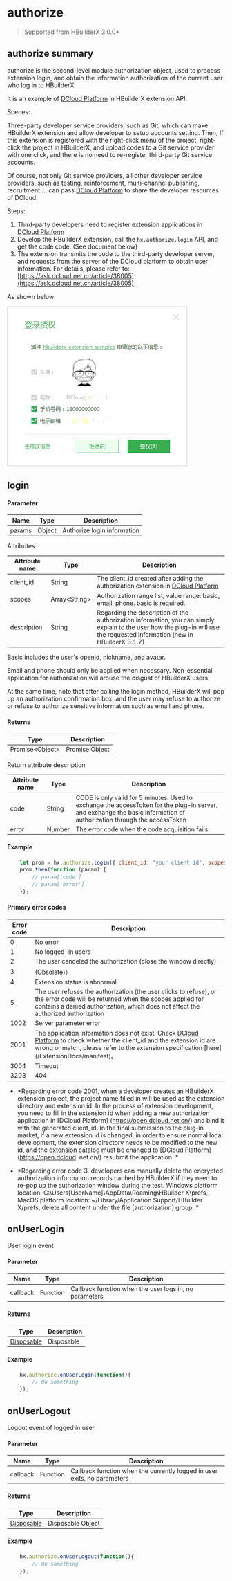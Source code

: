 # authorize

> Supported from HBuilderX 3.0.0+

## authorize summary
authorize is the second-level module authorization object, used to process extension login, and obtain the information authorization of the current user who log in to HBuilderX.

It is an example of [DCloud Platform](https://open.dcloud.net.cn/) in HBuilderX extension API.

Scenes:

Three-party developer service providers, such as Git, which can make HBuilderX extension and allow developer to setup accounts setting. Then, If this extension is registered with the right-click menu of the project, right-click the project in HBuilderX, and upload codes to a Git service provider with one click, and there is no need to re-register third-party Git service accounts.

Of course, not only Git service providers, all other developer service providers, such as testing, reinforcement, multi-channel publishing, recruitment..., can pass [DCloud Platform](https://open.dcloud.net.cn/) to share the developer resources of DCloud.

Steps:

1. Third-party developers need to register extension applications in [DCloud Platform](https://open.dcloud.net.cn/)
2. Develop the HBuilderX extension, call the `hx.authorize.login` API, and get the code code. (See document below)
3. The extension transmits the code to the third-party developer server, and requests from the server of the DCloud platform to obtain user information. For details, please refer to: [https://ask.dcloud.net.cn/article/38005](https://ask.dcloud.net.cn/article/38005)

As shown below:

<img src = "/static/snapshots/Plug-in-development/authorize.png" />

## login

#### Parameter

|Name	|Type	|Description			|
|--			|--			|--				|
|params		| Object	|Authorize login information|

Attributes

|Attribute name		|Type	|Description									|
|--			|--			|--										|
|client_id |String		|  The client_id created after adding the authorization extension in [DCloud Platform](https://open.dcloud.net.cn/) |
|scopes |Array&lt;String&gt;		| Authorization range list, value range: basic, email, phone. basic is required.|
|description | String	| Regarding the description of the authorization information, you can simply explain to the user how the plug-in will use the requested information (new in HBuilderX 3.1.7) |

Basic includes the user's openid, nickname, and avatar.

Email and phone should only be applied when necessary. Non-essential application for authorization will arouse the disgust of HBuilderX users.

At the same time, note that after calling the login method, HBuilderX will pop up an authorization confirmation box, and the user may refuse to authorize or refuse to authorize sensitive information such as email and phone.

#### Returns

|Type								|Description			|
|--												|--				|
|Promise&lt;Object&gt;	| Promise Object	|

Return attribute description

|Attribute name		|Type	|Description									|
|--			|--			|--										|
|code |String		| CODE is only valid for 5 minutes. Used to exchange the accessToken for the plug-in server, and exchange the basic information of authorization through the accessToken |
|error |Number		| The error code when the code acquisition fails |

#### Example
``` javascript
    let prom = hx.authorize.login({ client_id: "your client id", scopes: ['basic', 'email','phone'], description: "for test"});
    prom.then(function (param) {
		// param['code']
		// param['error']
	});
```

#### Primary error codes

|Error code		| Description									|
|--			|--										|
|0	| No error |
|1	| No logged-in users |
|2	| The user canceled the authorization (close the window directly) |
|3 	| (Obsolete)） |
|4	| Extension status is abnormal |
|5	| The user refuses the authorization (the user clicks to refuse), or the error code will be returned when the scopes applied for contains a denied authorization, which does not affect the authorized authorization |
|1002	| Server parameter error |
|2001	| The application information does not exist. Check [DCloud Platform](https://open.dcloud.net.cn/) to check whether the client_id and the extension id are wrong or match, please refer to the extension specification [here] (/ExtensionDocs/manifest)。|
|3004	| Timeout |
|3203	| 404 |

- *Regarding error code 2001, when a developer creates an HBuilderX extension project, the project name filled in will be used as the extension directory and extension id. In the process of extension development, you need to fill in the extension id when adding a new authorization application in [DCloud  Platform] (https://open.dcloud.net.cn/) and bind it with the generated client_id. In the final submission to the plug-in market, if a new extension id is changed, in order to ensure normal local development, the extension directory needs to be modified to the new id, and the extension catalog must be changed to [DCloud Platform](https://open.dcloud. net.cn/) resubmit the application. *

- *Regarding error code 3, developers can manually delete the encrypted authorization information records cached by HBuilderX if they need to re-pop up the authorization window during the test. Windows platform location: C:\Users\[UserName]\AppData\Roaming\HBuilder X\prefs, MacOS platform location: ~/Library/Application Support/HBuilder X/prefs, delete all content under the file [authorization] group. *


## onUserLogin
User login event

#### Parameter

|Name	|Type	|Description			|
|--			|--			|--				|
|callback		|Function		|Callback function when the user logs in, no parameters|

#### Returns

|Type|Description			|
|--				|--				|
|[Disposable](#Disposable)	| Disposable	|


#### Example
``` javascript
    hx.authorize.onUserLogin(function(){
        // do something
    });
```

## onUserLogout
Logout event of logged in user

#### Parameter

|Name	|Type	|Description			|
|--			|--			|--				|
|callback		|Function		| Callback function when the currently logged in user exits, no parameters

#### Returns

|Type	|Description			|
|--			|--				|
|[Disposable](#Disposable)	| Disposable Object	|

#### Example
``` javascript
    hx.authorize.onUserLogout(function(){
        // do something
    });
```
